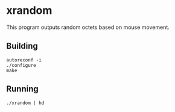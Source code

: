xrandom
=======

This program outputs random octets based on mouse movement.

Building
--------

    autoreconf -i
    ./configure
    make

Running
-------

    ./xrandom | hd
